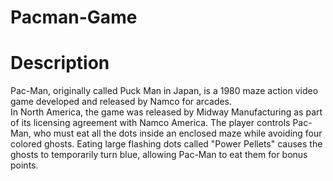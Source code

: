 # Pacman-Game

# Description
Pac-Man, originally called Puck Man in Japan, is a 1980 maze action video game developed and released by Namco for arcades.  
In North America, the game was released by Midway Manufacturing as part of its licensing agreement with Namco America. 
The player controls Pac-Man, who must eat all the dots inside an enclosed maze while avoiding four colored ghosts. 
Eating large flashing dots called "Power Pellets" causes the ghosts to temporarily turn blue, allowing Pac-Man to eat them for bonus points.

